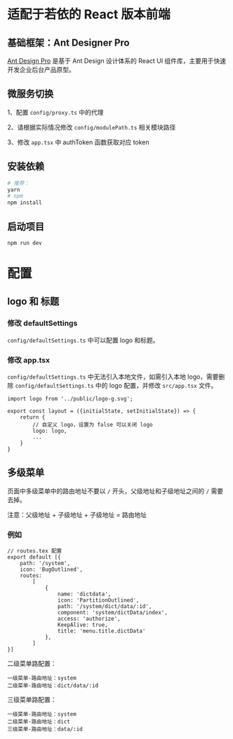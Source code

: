 # 适配于若依的 React 版本前端

## 基础框架：Ant Designer Pro

[Ant Design Pro](https://pro.ant.design/) 是基于 Ant Design 设计体系的 React UI 组件库，主要用于快速开发企业后台产品原型。

## 微服务切换

1、配置 `config/proxy.ts` 中的代理

2、请根据实际情况修改 `config/modulePath.ts` 相关模块路径

3、修改 `app.tsx` 中 authToken 函数获取对应 token

## 安装依赖

```bash
# 推荐：
yarn
# npm
npm install
```

## 启动项目

```bash
npm run dev
```

# 配置

## logo 和 标题

### 修改 defaultSettings

`config/defaultSettings.ts` 中可以配置 logo 和标题。

### 修改 app.tsx

`config/defaultSettings.ts` 中无法引入本地文件，如需引入本地 logo，需要删除 `config/defaultSettings.ts` 中的 logo
配置，并修改 `src/app.tsx` 文件。

```tsx
import logo from '../public/logo-g.svg';

export const layout = ({initialState, setInitialState}) => {
    return {
        // 自定义 logo，设置为 false 可以关闭 logo
        logo: logo,
        ...
    }
}
```

## 多级菜单

页面中多级菜单中的路由地址不要以 `/` 开头，父级地址和子级地址之间的 `/` 需要去掉。

注意：父级地址 + 子级地址 + 子级地址 = 路由地址

### 例如

```tsx
// routes.tex 配置
export default [{
    path: '/system',
    icon: 'BugOutlined',
    routes:
        [
            {
                name: 'dictdata',
                icon: 'PartitionOutlined',
                path: '/system/dict/data/:id',
                component: 'system/dictData/index',
                access: 'authorize',
                KeepAlive: true,
                title: 'menu.title.dictData'
            },
        ]
}]
```

二级菜单路配置：

```text
一级菜单-路由地址：system
二级菜单-路由地址：dict/data/:id
```

三级菜单路配置：

```text
一级菜单-路由地址：system
二级菜单-路由地址：dict
三级菜单-路由地址：data/:id
```

